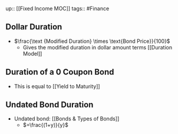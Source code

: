 up:: [[Fixed Income MOC]]
tags:: #Finance
## Dollar Duration
- $\frac{\text {Modified Duration} \times \text{Bond Price}}{100}$
	- Gives the modified duration in dollar amount terms [[Duration Model]]
## Duration of a 0 Coupon Bond
- This is equal to [[Yield to Maturity]]

## Undated Bond Duration
- Undated bond: [[Bonds & Types of Bonds]]
	- $=\frac{(1+y)}{y}$
